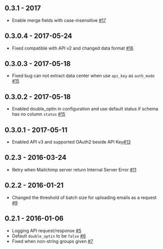 ## 0.3.1 - 2017
- Enable merge fields with case-insensitive [#17](https://github.com/treasure-data/embulk-output-mailchimp/pull/17)

## 0.3.0.4 - 2017-05-24
- Fixed compatible with API v2 and changed data format [#16](https://github.com/treasure-data/embulk-output-mailchimp/pull/16)

## 0.3.0.3 - 2017-05-18
- Fixed bug can not extract data center when use `api_key` as `auth_mode` [#15](https://github.com/treasure-data/embulk-output-mailchimp/pull/15)

## 0.3.0.2 - 2017-05-18
- Enabled double_optin in configuration and use default status if schema has no column `status` [#15](https://github.com/treasure-data/embulk-output-mailchimp/pull/15)

## 0.3.0.1 - 2017-05-11
- Enabled API v3 and supported OAuth2 beside API Key[#13](https://github.com/treasure-data/embulk-output-mailchimp/pull/13)

## 0.2.3 - 2016-03-24

- Retry when Mailchimp server return Internal Server Error [#11](https://github.com/treasure-data/embulk-output-mailchimp/pull/11)

## 0.2.2 - 2016-01-21

- Changed the threshold of batch size for uploading emails as a request [#9](https://github.com/treasure-data/embulk-output-mailchimp/pull/9)

## 0.2.1 - 2016-01-06

- Logging API request/response [#5](https://github.com/treasure-data/embulk-output-mailchimp/pull/5)
- Default `double_optin` to be `false` [#6](https://github.com/treasure-data/embulk-output-mailchimp/pull/6)
- Fixed when non-string groups given [#7](https://github.com/treasure-data/embulk-output-mailchimp/pull/7)
